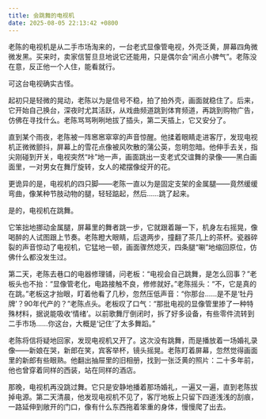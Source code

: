 ```yaml
---
title: 会跳舞的电视机
date: 2025-08-05 22:13:42 +0800
---
```


老陈的电视机是从二手市场淘来的，一台老式显像管电视，外壳泛黄，屏幕四角微微发黑。买来时，卖家信誓旦旦地说它还能用，只是偶尔会“闹点小脾气”。老陈没在意，反正他一个人住，能看就行。

可这台电视确实古怪。

起初只是轻微的晃动，老陈以为是信号不稳，拍了拍外壳，画面就稳住了。后来，它开始自己换台，深夜时尤其活跃，从戏曲频道跳到体育频道，再跳到购物广告，仿佛在寻找什么。老陈骂骂咧咧地拔了插头，第二天插上，它又安分了。

直到某个雨夜，老陈被一阵窸窸窣窣的声音惊醒。他揉着眼睛走进客厅，发现电视机正微微颤抖，屏幕上的雪花点像被风吹散的蒲公英，忽明忽暗。他伸手去关，指尖刚碰到开关，电视突然“咔”地一声，画面跳出一支老式交谊舞的录像——黑白画面里，一对男女在舞厅旋转，女人的裙摆像绽开的花。

更诡异的是，电视机的四只脚——老陈一直以为是固定支架的金属腿——竟然缓缓弯曲，像某种节肢动物的腿，轻轻踮起，然后……跳了起来。

是的，电视机在跳舞。

它笨拙地挪动金属腿，屏幕里的舞者跳一步，它就跟着蹦一下，机身左右摇晃，像喝醉的人试图跟上节奏。老陈瞪大眼睛，后退两步，撞翻了茶几上的茶杯。瓷器碎裂的声音惊动了电视机，它猛地一顿，画面骤然熄灭，四条腿“唰”地缩回原位，仿佛什么都没发生过。

第二天，老陈去巷口的电器修理铺，问老板：“电视会自己跳舞，是怎么回事？”老板头也不抬：“显像管老化，电路接触不良，修修就好。”老陈摇头：“不，它是真的在跳。”老板这才抬眼，盯着他看了几秒，忽然压低声音：“你那台……是不是‘牡丹牌’？90年代产的？”老陈点头。老板叹了口气：“那批电视的显像管里掺了一种特殊材料，据说能吸收‘情绪’。以前歌舞厅倒闭时，拆了好多设备，有些零件流转到二手市场……你这台，大概是‘记住’了太多舞蹈。”

老陈将信将疑地回家，发现电视机又开了。这次没有跳舞，而是播放着一场婚礼录像——新娘在哭，新郎在笑，宾客举杯，镜头摇晃。老陈盯着屏幕，忽然觉得画面里的新郎有些眼熟。他翻出抽屉里的旧相册，找到一张泛黄的照片：二十多年前，他也曾穿着同样的西装，站在同样的酒店。

那晚，电视机再没跳过舞。它只是安静地播着那场婚礼，一遍又一遍，直到老陈拔掉电源。第二天清晨，他发现电视机不见了，客厅地板上只留下四道浅浅的刮痕，一路延伸到敞开的门口，像有什么东西拖着笨重的身体，慢慢爬了出去。
